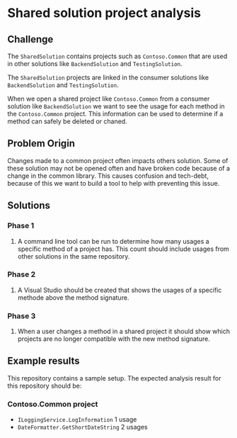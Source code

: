# Shared solution project analysis

## Challenge
The `SharedSolution` contains projects such as `Contoso.Common` that are used in other solutions like `BackendSolution` and `TestingSolution`.

The `SharedSolution` projects are linked in the consumer solutions like `BackendSolution` and `TestingSolution`.

When we open a shared project like `Contoso.Common` from a consumer solution like `BackendSolution` we want to see the usage for each method in the `Contoso.Common` project. This information can be used to determine if a method can safely be deleted or chaned.

## Problem Origin
Changes made to a common project often impacts others solution. Some of these solution may not be opened often and have broken code because of a change in the common library. This causes confusion and tech-debt, because of this we want to build a tool to help with preventing this issue.

## Solutions
### Phase 1
1. A command line tool can be run to determine how many usages a specific method of a project has. This count should include usages from other solutions in the same repository.

### Phase 2
1. A Visual Studio should be created that shows the usages of a specific methode above the method signature.

### Phase 3
1. When a user changes a method in a shared project it should show which projects are no longer compatible with the new method signature.


## Example results
This repository contains a sample setup. The expected analysis result for this repository should be:

### Contoso.Common project
- `ILoggingService.LogInformation` 1 usage
- `DateFormatter.GetShortDateString` 2 usages
